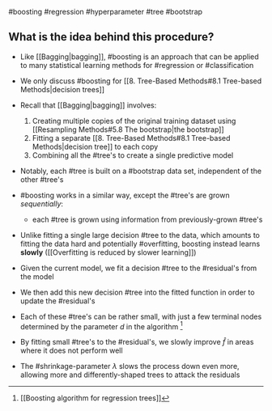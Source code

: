 #boosting #regression #hyperparameter #tree #bootstrap 

## What is the idea behind this procedure?

- Like [[Bagging|bagging]], #boosting is an approach that can be applied to many statistical learning methods for #regression or #classification
- We only discuss #boosting for [[8. Tree-Based Methods#8.1 Tree-based Methods|decision trees]]
- Recall that [[Bagging|bagging]] involves:
    1.  Creating multiple copies of the original training dataset using [[Resampling Methods#5.8 The bootstrap|the bootstrap]]
    2.  Fitting a separate [[8. Tree-Based Methods#8.1 Tree-based Methods|decision tree]] to each copy
    3.  Combining all the #tree's to create a single predictive model
- Notably, each #tree is built on a #bootstrap data set, independent of the other #tree's
- #boosting works in a similar way, except the #tree's are grown _sequentially_:
    - each #tree is grown using information from previously-grown #tree's

- Unlike fitting a single large decision #tree to the data, which amounts to fitting the data hard and potentially #overfitting, boosting instead learns **slowly** ([[Overfitting is reduced by slower learning]])
- Given the current model, we fit a decision #tree to the #residual's from the model
- We then add this new decision #tree into the fitted function in order to update the #residual's
- Each of these #tree's can be rather small, with just a few terminal nodes determined by the parameter $d$ in the algorithm [^1]
- By fitting small #tree's to the #residual's, we slowly improve $\hat{f}$ in areas where it does not perform well
- The #shrinkage-parameter $\lambda$ slows the process down even more, allowing more and differently-shaped trees to attack the residuals

[^1]:[[Boosting algorithm for regression trees]] 